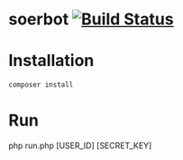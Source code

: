 # soerbot [![Build Status](https://travis-ci.org/esergeev/soerbot.svg?branch=master)](https://travis-ci.org/esergeev/soerbot)

# Installation

```
composer install
```

# Run

php run.php [USER_ID] [SECRET_KEY] 
